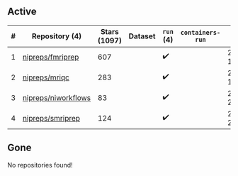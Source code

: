 ## Active
| # | Repository (4) | Stars (1097) | Dataset | `run` (4) | `containers-run` | Last Modified |
| --- | --- | --- | --- | --- | --- | --- |
| 1 | [nipreps/fmriprep](https://github.com/nipreps/fmriprep) | 607 |  | :heavy_check_mark: |  | 2024-05-08 13:57:36+00:00 |
| 2 | [nipreps/mriqc](https://github.com/nipreps/mriqc) | 283 |  | :heavy_check_mark: |  | 2024-05-04 19:56:53+00:00 |
| 3 | [nipreps/niworkflows](https://github.com/nipreps/niworkflows) | 83 |  | :heavy_check_mark: |  | 2024-05-06 21:19:40+00:00 |
| 4 | [nipreps/smriprep](https://github.com/nipreps/smriprep) | 124 |  | :heavy_check_mark: |  | 2024-05-06 21:21:19+00:00 |

## Gone
No repositories found!
